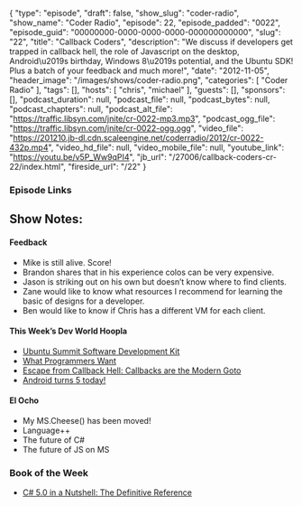 {
  "type": "episode",
  "draft": false,
  "show_slug": "coder-radio",
  "show_name": "Coder Radio",
  "episode": 22,
  "episode_padded": "0022",
  "episode_guid": "00000000-0000-0000-0000-000000000000",
  "slug": "22",
  "title": "Callback Coders",
  "description": "We discuss if developers get trapped in callback hell, the role of Javascript on the desktop, Android\u2019s birthday, Windows 8\u2019s potential, and the Ubuntu SDK! Plus a batch of your feedback and much more!",
  "date": "2012-11-05",
  "header_image": "/images/shows/coder-radio.png",
  "categories": [
    "Coder Radio"
  ],
  "tags": [],
  "hosts": [
    "chris",
    "michael"
  ],
  "guests": [],
  "sponsors": [],
  "podcast_duration": null,
  "podcast_file": null,
  "podcast_bytes": null,
  "podcast_chapters": null,
  "podcast_alt_file": "https://traffic.libsyn.com/jnite/cr-0022-mp3.mp3",
  "podcast_ogg_file": "https://traffic.libsyn.com/jnite/cr-0022-ogg.ogg",
  "video_file": "https://201210.jb-dl.cdn.scaleengine.net/coderradio/2012/cr-0022-432p.mp4",
  "video_hd_file": null,
  "video_mobile_file": null,
  "youtube_link": "https://youtu.be/v5P_Ww9qPI4",
  "jb_url": "/27006/callback-coders-cr-22/index.html",
  "fireside_url": "/22"
}


### Episode Links

## Show Notes:

#### Feedback

  * Mike is still alive. Score!
  * Brandon shares that in his experience colos can be very expensive. 
  * Jason is striking out on his own but doesn’t know where to find clients. 
  * Zane would like to know what resources I recommend for learning the basic of designs for a developer.
  * Ben would like to know if Chris has a different VM for each client. 

#### This Week’s Dev World Hoopla

  * [Ubuntu Summit Software Development Kit](http://www.engadget.com/2012/11/01/ubuntu-summit-raises-software-development-kit-for-os/index.html)
  * [What Programmers Want](http://michaelochurch.wordpress.com/2012/10/30/what-programmers-want/index.html)
  * [Escape from Callback Hell: Callbacks are the Modern Goto](http://elm-lang.org/learn/Escape-from-Callback-Hell.elm/index.html)
  * [Android turns 5 today!](http://crave.cnet.co.uk/mobiles/android-is-5-years-old-today-heres-how-it-all-began-50009685/index.html)

#### El Ocho

  * My MS.Cheese() has been moved!
  * Language++
  * The future of C#
  * The future of JS on MS

### Book of the Week

  * [C# 5.0 in a Nutshell: The Definitive Reference](https://www.amazon.com/dp/1449320104?SubscriptionId=0RGQ32M03RDWT5YF2K82&tag=thelinactsho-20&linkCode=xm2&camp=2025&creative=165953&creativeASIN=1449320104)


